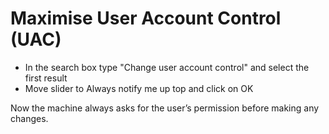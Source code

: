 # Maximise User Account Control (UAC)

* In the search box type "Change user account control" and select the first result
* Move slider to Always notify me up top and click on OK

Now the machine always asks for the user’s permission before making any changes.